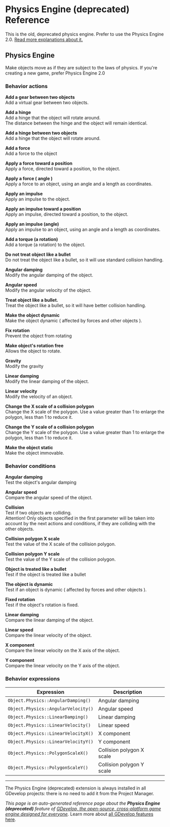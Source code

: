 # Physics Engine (deprecated) Reference

This is the old, deprecated physics engine. Prefer to use the Physics Engine 2.0. [Read more explanations about it.](/gdevelop5/behaviors/physics)



## Physics Engine 

Make objects move as if they are subject to the laws of physics. If you're creating a new game, prefer Physics Engine 2.0 

### Behavior actions

**Add a gear between two objects**  
Add a virtual gear between two objects.

**Add a hinge**  
Add a hinge that the object will rotate around.  
The distance between the hinge and the object will remain identical.

**Add a hinge between two objects**  
Add a hinge that the object will rotate around.

**Add a force**  
Add a force to the object

**Apply a force toward a position**  
Apply a force, directed toward a position, to the object.

**Apply a force ( angle )**  
Apply a force to an object, using an angle and a length as coordinates.

**Apply an impulse**  
Apply an impulse to the object.

**Apply an impulse toward a position**  
Apply an impulse, directed toward a position, to the object.

**Apply an impulse (angle)**  
Apply an impulse to an object, using an angle and a length as coordinates.

**Add a torque (a rotation)**  
Add a torque (a rotation) to the object.

**Do not treat object like a bullet**  
Do not treat the object like a bullet, so it will use standard collision handling.

**Angular damping**  
Modify the angular damping of the object.

**Angular speed**  
Modify the angular velocity of the object.

**Treat object like a bullet.**  
Treat the object like a bullet, so it will have better collision handling.

**Make the object dynamic**  
Make the object dynamic ( affected by forces and other objects ).

**Fix rotation**  
Prevent the object from rotating

**Make object's rotation free**  
Allows the object to rotate.

**Gravity**  
Modify the gravity

**Linear damping**  
Modify the linear damping of the object.

**Linear velocity**  
Modify the velocity of an object.

**Change the X scale of a collision polygon**  
Change the X scale of the polygon. Use a value greater than 1 to enlarge the polygon, less than 1 to reduce it.

**Change the Y scale of a collision polygon**  
Change the Y scale of the polygon. Use a value greater than 1 to enlarge the polygon, less than 1 to reduce it.

**Make the object static**  
Make the object immovable.

### Behavior conditions

**Angular damping**  
Test the object's angular damping

**Angular speed**  
Compare the angular speed of the object.

**Collision**  
Test if two objects are colliding.  
Attention! Only objects specified in the first parameter will be taken into account by the next actions and conditions, if they are colliding with the other objects.

**Collision polygon X scale**  
Test the value of the X scale of the collision polygon.

**Collision polygon Y scale**  
Test the value of the Y scale of the collision polygon.

**Object is treated like a bullet**  
Test if the object is treated like a bullet

**The object is dynamic**  
Test if an object is dynamic ( affected by forces and other objects ).

**Fixed rotation**  
Test if the object's rotation is fixed.

**Linear damping**  
Compare the linear damping of the object.

**Linear speed**  
Compare the linear velocity of the object.

**X component**  
Compare the linear velocity on the X axis of the object.

**Y component**  
Compare the linear velocity on the Y axis of the object.

### Behavior expressions

| Expression | Description |  |
|-----|-----|-----|
| `Object.Physics::AngularDamping()` | Angular damping ||
| `Object.Physics::AngularVelocity()` | Angular speed ||
| `Object.Physics::LinearDamping()` | Linear damping ||
| `Object.Physics::LinearVelocity()` | Linear speed ||
| `Object.Physics::LinearVelocityX()` | X component ||
| `Object.Physics::LinearVelocityY()` | Y component ||
| `Object.Physics::PolygonScaleX()` | Collision polygon X scale ||
| `Object.Physics::PolygonScaleY()` | Collision polygon Y scale ||



---

The Physics Engine (deprecated) extension is always installed in all GDevelop projects: there is no need to add it from the Project Manager.

*This page is an auto-generated reference page about the **Physics Engine (deprecated)** feature of [GDevelop, the open-source, cross-platform game engine designed for everyone](https://gdevelop.io/).* Learn more about [all GDevelop features here](/gdevelop5/all-features).